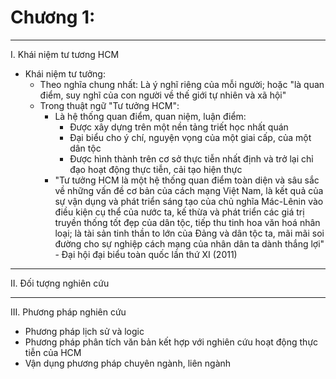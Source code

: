 # Chương 1:
---
I. Khái niệm tư tương HCM
- Khái niệm tư tưởng:
	- Theo nghĩa chung nhất: Là ý nghĩ riêng của mỗi người; hoặc "là quan điểm, suy nghĩ của con người về thế giới tự nhiên và xã hội"
	+ Trong thuật ngữ "Tư tưởng HCM":
		+ Là hệ thống quan điểm, quan niệm, luận điểm:
			+ Được xây dựng trên một nền tảng triết học nhất quán
			+ Đại biểu cho ý chí, nguyện vọng của một giai cấp, của một dân tộc
			+ Được hình thành trên cơ sở thực tiễn nhất định và trở lại chỉ đạo hoạt động thực tiễn, cải tạo hiện thực
		+ "Tư tưởng HCM là một hệ thống quan điểm toàn diện và sâu sắc về những vấn đề cơ bản của cách mạng Việt Nam, là kết quả của sự vận dụng và phát triển sáng tạo của chủ nghĩa Mác-Lênin vào điều kiện cụ thể của nước ta, kế thừa và phát triển các giá trị truyền thống tốt đẹp của dân tộc, tiếp thu tinh hoa văn hoá nhân loại; là tài sản tinh thần to lớn của Đảng và dân tộc ta, mãi mãi soi đường cho sự nghiệp cách mạng của nhân dân ta dành thắng lợi" - Đại hội đại biểu toàn quốc lần thứ XI (2011)

---
II. Đối tượng nghiên cứu


---
III. Phương pháp nghiên cứu
- Phương pháp lịch sử và logic
- Phương pháp phân tích văn bản kết hợp với nghiên cứu hoạt động thực tiễn của HCM
- Vận dụng phương pháp chuyên ngành, liên ngành